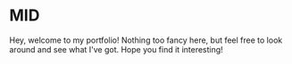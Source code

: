 # MID
Hey, welcome to my portfolio! Nothing too fancy here, but feel free to look around and see what I've got. Hope you find it interesting!
